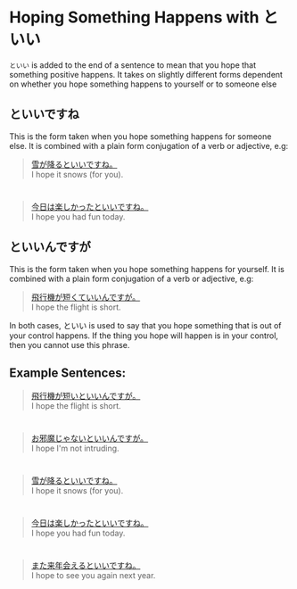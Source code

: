 # Hoping Something Happens with といい

`といい` is added to the end of a sentence to mean that you hope that something positive happens. It takes on slightly different forms dependent on whether you hope something happens to yourself or to someone else

## といいですね
This is the form taken when you hope something happens for someone else. It is combined with a plain form conjugation of a verb or adjective, e.g:

> [雪が降るといいですね。]()  
> I hope it snows (for you).

#

> [ 今日は楽しかったといいですね。]()  
> I hope you had fun today.

## といいんですが
This is the form taken when you hope something happens for yourself. It is combined with a plain form conjugation of a verb or adjective, e.g:

> [ 飛行機が短くていいんですが。]()   
> I hope the flight is short.

In both cases, といい is used to say that you hope something that is out of your control happens. If the thing you hope will happen is in your control, then you cannot use this phrase.

## Example Sentences:
> [ 飛行機が短いといいんですが。]()  
> I hope the flight is short.

#

> [お邪魔じゃないといいんですが。]()  
> I hope I'm not intruding.

#

> [雪が降るといいですね。]()  
> I hope it snows (for you).

#

> [今日は楽しかったといいですね。]()  
> I hope you had fun today.

#

> [また来年会えるといいですね。]()  
> I hope to see you again next year.


